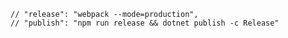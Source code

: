     // "release": "webpack --mode=production",
    // "publish": "npm run release && dotnet publish -c Release"
